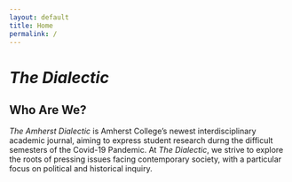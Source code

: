 ```yaml
---
layout: default
title: Home 
permalink: /
---
```


# _The Dialectic_

## Who Are We?

_The Amherst Dialectic_ is Amherst College’s newest interdisciplinary academic journal, aiming to express student research durng the difficult semesters of the Covid-19 Pandemic. At _The Dialectic_, we strive to explore the roots of pressing issues facing contemporary society, with a particular focus on political and historical inquiry. 
